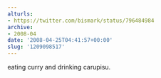 ```yaml
---
alturls:
- https://twitter.com/bismark/status/796484984
archive:
- 2008-04
date: '2008-04-25T04:41:57+00:00'
slug: '1209098517'
---
```


eating curry and drinking carupisu.

